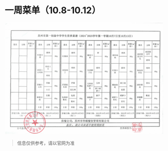 
# 一周菜单（10.8-10.12）

![img](https://raw.githubusercontent.com/apkqiu/apkqiu.github.io/main/public/food_img/一周菜单（10.8-10.12）_2024-10-11.png)

> 信息仅供参考，请以官网为准
